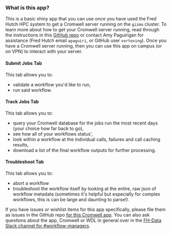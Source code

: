 ### What is this app?
This is a basic shiny app that you can use once you have used the Fred Hutch HPC system to get a Cromwell server running on the `gizmo` cluster.  To learn more about how to get your Cromwell server running, read through the instructions in this [GitHub repo](https://github.com/FredHutch/diy-cromwell-server) or contact Amy Paguirigan for assistance (Fred Hutch email `apaguiri`, or GitHub user `vortexing`).  Once you have a Cromwell server running, then you can use this app on campus (or on VPN) to interact with your server.

#### Submit Jobs Tab
This tab allows you to:
- validate a workflow you'd like to run,
- run said workflow.

#### Track Jobs Tab
This tab allows you to:
- query your Cromwell database for the jobs run the most recent days (your choice how far back to go),
- see how all of your workflows status',
- look within a workflow at the individual calls, failures and call caching results,
- download a list of the final workflow outputs for further processing.

#### Troubleshoot Tab
This tab allows you to:
- abort a workflow
- troubleshoot the workflow itself by looking at the entire, raw json of workflow metadata (sometimes it's helpful but especially for complex workflows, this is can be large and daunting to parse!).

If you have issues or wishlist items for this app specifically, please file them as issues in the GitHub repo [for this Cromwell app](https://github.com/FredHutch/shiny-cromwell).  You can also ask questions about the app, Cromwell or WDL in general over in the [FH-Data Slack channel for #workflow-managers](https://fhdata.slack.com/archives/CJFP1NYSZ).
